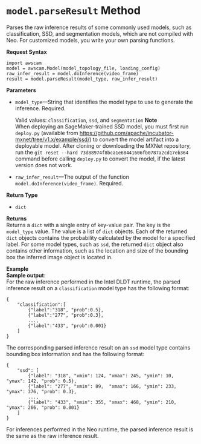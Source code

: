 # `model.parseResult` Method<a name="deeplens-device-library-awscam-model-parseresult"></a>

Parses the raw inference results of some commonly used models, such as classification, SSD, and segmentation models, which are not compiled with Neo\. For customized models, you write your own parsing functions\.

**Request Syntax**

```
import awscam
model = awscam.Model(model_topology_file, loading_config)
raw_infer_result = model.doInference(video_frame)
result = model.parseResult(model_type, raw_infer_result)
```

**Parameters**
+ `model_type`—String that identifies the model type to use to generate the inference\. Required\. 

  Valid values: `classification`, `ssd`, and `segmentation`
**Note**  
When deploying an SageMaker\-trained SSD model, you must first run `deploy.py` \(available from [https://github\.com/apache/incubator\-mxnet/tree/v1\.x/example/ssd/](https://github.com/apache/incubator-mxnet/tree/v1.x/example/ssd/)\) to convert the model artifact into a deployable model\. After cloning or downloading the MXNet repository, run the `git reset --hard 73d88974f8bca1e68441606fb0787a2cd17eb364` command before calling `deploy.py` to convert the model, if the latest version does not work\.
+ `raw_infer_result`—The output of the function `model.doInference(video_frame)`\. Required\.

**Return Type**
+ `dict`

**Returns**  
Returns a `dict` with a single entry of key\-value pair\. The key is the `model_type` value\. The value is a list of `dict` objects\. Each of the returned `dict` objects contains the probability calculated by the model for a specified label\. For some model types, such as `ssd`, the returned `dict` object also contains other information, such as the location and size of the bounding box the inferred image object is located in\.

**Example**  
**Sample output**:  
For the raw inference performed in the Intel DLDT runtime, the parsed inference result on a `classification` model type has the following format:  

```
{
    "classification":[
        {"label":"318", "prob":0.5},
        {"label":"277", "prob":0.3},
        ...,
        {"label":"433", "prob":0.001}
    ]
}
```
The corresponding parsed inference result on an `ssd` model type contains bounding box information and has the following format:  

```
{
    "ssd": [
        {"label": "318", "xmin": 124, "xmax": 245, "ymin": 10,  "ymax": 142, "prob": 0.5},
        {"label": "277", "xmin": 89,  "xmax": 166, "ymin": 233, "ymax": 376, "prob": 0.3},
        ...,
        {"label": "433", "xmin": 355, "xmax": 468, "ymin": 210, "ymax": 266, "prob": 0.001}
    ]
}
```
For inferences performed in the Neo runtime, the parsed inference result is the same as the raw inference result\.